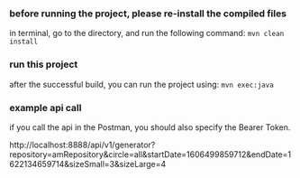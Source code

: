 ### before running the project, please re-install the compiled files
in terminal, go to the directory, and run the following command:
```mvn clean install```

### run this project
after the successful build, you can run the project using:
```mvn exec:java```

### example api call

if you call the api in the Postman, you should also specify the Bearer Token.
 
http://localhost:8888/api/v1/generator?repository=amRepository&circle=all&startDate=1606499859712&endDate=1622134659714&sizeSmall=3&sizeLarge=4

